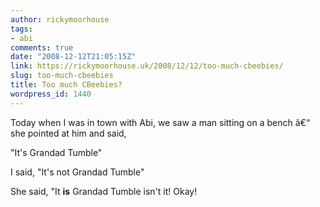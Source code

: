 ```yaml
---
author: rickymoorhouse
tags:
- abi
comments: true
date: "2008-12-12T21:05:15Z"
link: https://rickymoorhouse.uk/2008/12/12/too-much-cbeebies/
slug: too-much-cbeebies
title: Too much CBeebies?
wordpress_id: 1440
---
```


Today when I was in town with Abi, we saw a man sitting on a bench â€“ she pointed at him and said,


"It's Grandad Tumble"


I said, "It's not Grandad Tumble"


She said, "It **is** Grandad Tumble isn't it!  Okay!
